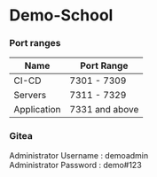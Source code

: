 # Demo-School

### Port ranges

| Name  | Port Range  |
|-------|-------------|
| CI-CD | 7301 - 7309 |
| Servers | 7311 - 7329 |
| Application | 7331 and above |


### Gitea
Administrator Username : demoadmin  
Administrator Password : demo#123